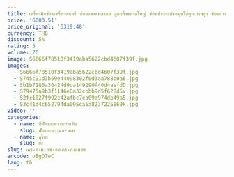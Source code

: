 ```yaml
---
title: เครื่องมือซ่อมเครื่องดนตรี ซ่อมแซมเพลงลม ลูกกลิ้งขนาดใหญ่ ซ่อมปากระฆังหมุนได้คุณภาพสูง ซ่อมแซมภาวะซึมเศร้าปรับระดับ
price: '6003.51'
price_original: '6319.48'
currency: THB
discount: 5%
rating: 5
volume: 70
image: S6666f78510f3419aba5622cbd4607f39f.jpg
images:
  - S6666f78510f3419aba5622cbd4607f39f.jpg
  - S745c91d3b69e44098302f0d3aa788b0a6.jpg
  - Sb1b7180a30424d9da149290f40d4aefdD.jpg
  - S79475a9b3f1146e0a32cbbb9d5f628d5v.jpg
  - S2fc1827f992c42afbc7ea09a974db49a5.jpg
  - S3c41d4c652794da095ca5a8237225069k.jpg
video: ''
categories:
  - name: กีฬาและความบันเทิง
    slug: ฬาและความบ-นเท
  - name: ดุริยะ
    slug: ยะ
slug: เคร-องม-อซ-อมเคร-องดนตร
encode: oBgO7wC
lang: th
---
```

  